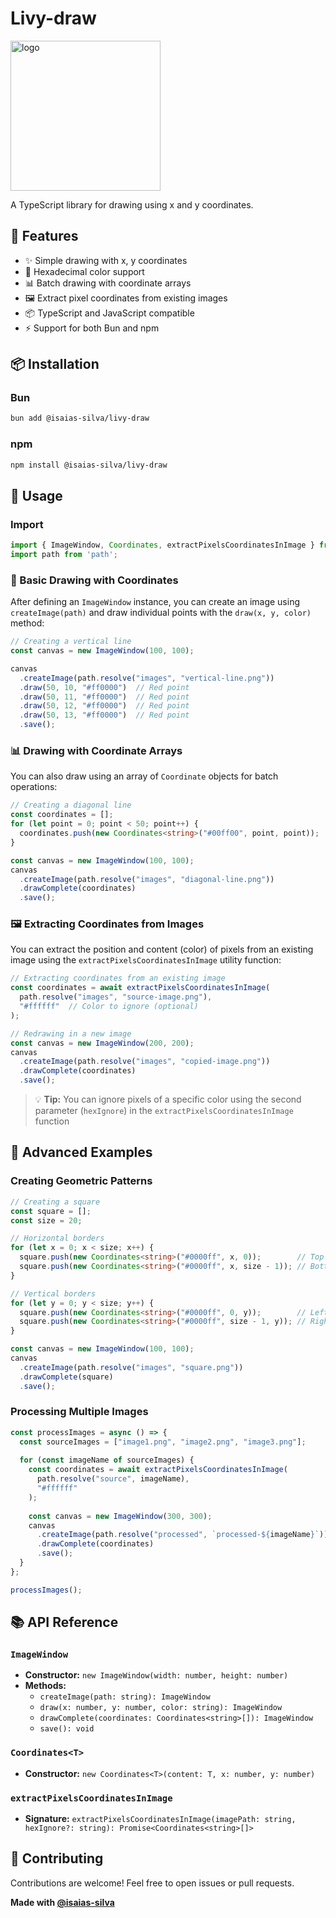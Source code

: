 # Livy-draw

<img src="https://i.ibb.co/20CnfHwJ/Copilot-20250824-172115.png" alt="logo" border="0" width="240px">

A TypeScript library for drawing using x and y coordinates.

## 🚀 Features

- ✨ Simple drawing with x, y coordinates
- 🎨 Hexadecimal color support
- 📊 Batch drawing with coordinate arrays
- 🖼️ Extract pixel coordinates from existing images
- 📦 TypeScript and JavaScript compatible
- ⚡ Support for both Bun and npm

## 📦 Installation

### Bun
```bash
bun add @isaias-silva/livy-draw
```

### npm
```bash
npm install @isaias-silva/livy-draw
```

## 📖 Usage

### Import
```typescript
import { ImageWindow, Coordinates, extractPixelsCoordinatesInImage } from '@isaias-silva/livy-draw';
import path from 'path';
```

### 🎯 Basic Drawing with Coordinates

After defining an `ImageWindow` instance, you can create an image using `createImage(path)` and draw individual points with the `draw(x, y, color)` method:

```typescript
// Creating a vertical line
const canvas = new ImageWindow(100, 100);

canvas
  .createImage(path.resolve("images", "vertical-line.png"))
  .draw(50, 10, "#ff0000")  // Red point
  .draw(50, 11, "#ff0000")  // Red point
  .draw(50, 12, "#ff0000")  // Red point
  .draw(50, 13, "#ff0000")  // Red point
  .save();
```

### 📊 Drawing with Coordinate Arrays

You can also draw using an array of `Coordinate` objects for batch operations:

```typescript
// Creating a diagonal line
const coordinates = [];
for (let point = 0; point < 50; point++) {
  coordinates.push(new Coordinates<string>("#00ff00", point, point));
}

const canvas = new ImageWindow(100, 100);
canvas
  .createImage(path.resolve("images", "diagonal-line.png"))
  .drawComplete(coordinates)
  .save();
```

### 🖼️ Extracting Coordinates from Images

You can extract the position and content (color) of pixels from an existing image using the `extractPixelsCoordinatesInImage` utility function:

```typescript
// Extracting coordinates from an existing image
const coordinates = await extractPixelsCoordinatesInImage(
  path.resolve("images", "source-image.png"),
  "#ffffff"  // Color to ignore (optional)
);

// Redrawing in a new image
const canvas = new ImageWindow(200, 200);
canvas
  .createImage(path.resolve("images", "copied-image.png"))
  .drawComplete(coordinates)
  .save();
```

> 💡 **Tip:** You can ignore pixels of a specific color using the second parameter (`hexIgnore`) in the `extractPixelsCoordinatesInImage` function

## 🎨 Advanced Examples

### Creating Geometric Patterns
```typescript
// Creating a square
const square = [];
const size = 20;

// Horizontal borders
for (let x = 0; x < size; x++) {
  square.push(new Coordinates<string>("#0000ff", x, 0));        // Top
  square.push(new Coordinates<string>("#0000ff", x, size - 1)); // Bottom
}

// Vertical borders
for (let y = 0; y < size; y++) {
  square.push(new Coordinates<string>("#0000ff", 0, y));        // Left
  square.push(new Coordinates<string>("#0000ff", size - 1, y)); // Right
}

const canvas = new ImageWindow(100, 100);
canvas
  .createImage(path.resolve("images", "square.png"))
  .drawComplete(square)
  .save();
```

### Processing Multiple Images
```typescript
const processImages = async () => {
  const sourceImages = ["image1.png", "image2.png", "image3.png"];
  
  for (const imageName of sourceImages) {
    const coordinates = await extractPixelsCoordinatesInImage(
      path.resolve("source", imageName),
      "#ffffff"
    );
    
    const canvas = new ImageWindow(300, 300);
    canvas
      .createImage(path.resolve("processed", `processed-${imageName}`))
      .drawComplete(coordinates)
      .save();
  }
};

processImages();
```

## 📚 API Reference

### `ImageWindow`
- **Constructor:** `new ImageWindow(width: number, height: number)`
- **Methods:**
  - `createImage(path: string): ImageWindow`
  - `draw(x: number, y: number, color: string): ImageWindow`
  - `drawComplete(coordinates: Coordinates<string>[]): ImageWindow`
  - `save(): void`

### `Coordinates<T>`
- **Constructor:** `new Coordinates<T>(content: T, x: number, y: number)`

### `extractPixelsCoordinatesInImage`
- **Signature:** `extractPixelsCoordinatesInImage(imagePath: string, hexIgnore?: string): Promise<Coordinates<string>[]>`

## 🤝 Contributing

Contributions are welcome! Feel free to open issues or pull requests.


**Made with [@isaias-silva](https://github.com/isaias-silva)**
